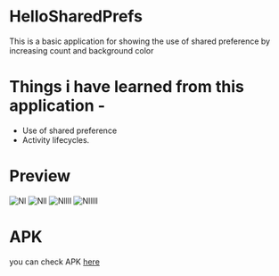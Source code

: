 # HelloSharedPrefs

This is a basic application for showing the use of shared preference by increasing count and background color

# Things i have learned from this application - 

* Use of shared preference
* Activity lifecycles.

# Preview

![Nl](https://user-images.githubusercontent.com/68476336/117138044-29209e00-adc8-11eb-89b7-988f0d4fc87d.PNG)
![Nll](https://user-images.githubusercontent.com/68476336/117138086-30e04280-adc8-11eb-934b-f938318e1544.PNG)
![Nllll](https://user-images.githubusercontent.com/68476336/117138120-363d8d00-adc8-11eb-845d-9a58cfd8ce29.PNG)
![Nlllll](https://user-images.githubusercontent.com/68476336/117138214-553c1f00-adc8-11eb-8ff3-25f3b53476de.PNG)

# APK

you can check APK [here](https://github.com/karanchhatwani1/HelloSharedPrefs/blob/master/app-debug.apk)
